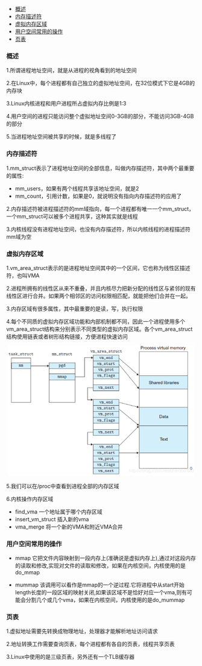 
<!-- MDTOC maxdepth:6 firsth1:2 numbering:0 flatten:0 bullets:1 updateOnSave:1 -->

   - [概述](#概述)   
   - [内存描述符](#内存描述符)   
   - [虚拟内存区域](#虚拟内存区域)   
   - [用户空间常用的操作](#用户空间常用的操作)   
   - [页表](#页表)   

<!-- /MDTOC -->

### 概述

1.所谓进程地址空间，就是从进程的视角看到的地址空间

2.在Linux中，每个进程都有自己独立的虚拟地址空间，在32位模式下它是4GB的内存块

3.Linux内核进程和用户进程所占虚拟内存比例是1:3

4.用户空间的进程只能访问整个虚拟地址空间0-3GB的部分，不能访问3GB-4GB的部分

5.当进程地址空间被共享的时候，就是多线程了

### 内存描述符

1.mm_struct表示了进程地址空间的全部信息，叫做内存描述符，其中两个最重要的属性:
* mm_users，如果有两个线程共享该地址空间，就是2
* mm_count，引用计数，如果是0，就说明没有指向内存描述符的应用了

2.内存描述符被进程描述符的mm域指向，每一个进程都有唯一一个mm_struct，一个mm_struct可以被多个进程共享，这种其实就是线程

3.内核线程没有进程地址空间，也没有内存描述符，所以内核线程的进程描述符mm域为空

### 虚拟内存区域
1.vm_area_struct表示的是进程地址空间其中的一个区间，它也称为线性区描述符，也叫VMA

2.进程所拥有的线性区从来不重叠，并且内核尽力把新分配的线性区与紧邻的现有线性区进行合并。如果两个相邻区的访问权限相匹配，就能把他们合并在一起。

3.内存区域有很多属性，其中最重要的是读，写，执行权限

4.每个不同质的虚拟内存区域功能和内部机制都不同，因此一个进程使用多个vm_area_struct结构来分别表示不同类型的虚拟内存区域。各个vm_area_struct结构使用链表或者树形结构链接，方便进程快速访问

![20210414_172028_26](image/20210414_172028_26.png)

5.我们可以在/proc中查看到进程全部的内存区域

6.内核操作内存区域
* find_vma 一个地址属于哪个内存区域
* insert_vm_struct 插入新的vma
* vma_merge 将一个新的VMA和附近VMA合并

### 用户空间常用的操作
* mmap 它把文件内容映射到一段内存上(准确说是虚拟内存上),通过对这段内存的读取和修改,实现对文件的读取和修改，如果在内核空间，内核使用的是do_mmap

* mummap     该调用可以看作是mmap的一个逆过程.它将进程中从start开始length长度的一段区域的映射关闭,如果该区域不是恰好对应一个vma,则有可能会分割几个或几个vma，如果在内核空间，内核使用的是do_mummap

### 页表
1.虚拟地址需要先转换成物理地址，处理器才能解析地址访问请求

2.地址转换工作需要查询页表，每个进程都有各自的页表，线程共享页表

3.Linux中使用的是三级页表，另外还有一个TLB缓存器
